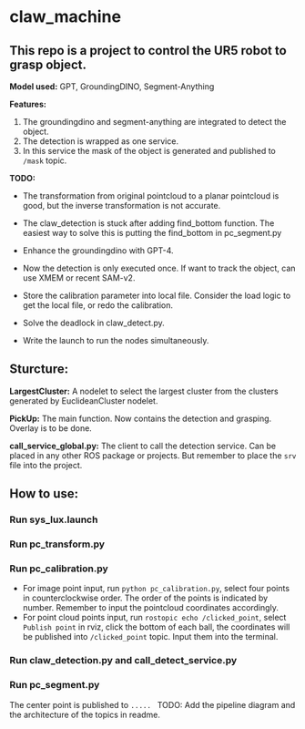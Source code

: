 # claw_machine

## This repo is a project to control the UR5 robot to grasp object. 
**Model used:** 
GPT, GroundingDINO, Segment-Anything

**Features:** 
1. The groundingdino and segment-anything are integrated to detect the object.
2. The detection is wrapped as one service. 
3. In this service the mask of the object is generated and published to `/mask` topic.

**TODO:**
- The transformation from original pointcloud to a planar pointcloud is good, but the inverse transformation is not accurate.
- The claw_detection is stuck after adding find_bottom function. The easiest way to solve this is putting the find_bottom in pc_segment.py
- Enhance the groundingdino with GPT-4.
- Now the detection is only executed once. If want to track the object, can use XMEM or recent SAM-v2.

- Store the calibration parameter into local file. Consider the load logic to get the local file, or redo the calibration.
- Solve the deadlock in claw_detect.py.
- Write the launch to run the nodes simultaneously.


## Sturcture:

**LargestCluster:** A nodelet to select the largest cluster from the clusters generated by EuclideanCluster nodelet.

**PickUp:** The main function. Now contains the detection and grasping. Overlay is to be done.

**call_service_global.py:** The client to call the detection service. Can be placed in any other ROS package or projects. But remember to place the `srv` file into the project.

## How to use:
### Run sys_lux.launch
### Run pc_transform.py

### Run pc_calibration.py
 - For image point input, run `python pc_calibration.py`, select four points in counterclockwise order. The order of the points is indicated by number. Remember to input the pointcloud coordinates accordingly.
 - For point cloud points input, run `rostopic echo /clicked_point`, select `Publish point` in rviz, click the bottom of each ball, the coordinates will be published into `/clicked_point` topic. Input them into the terminal.
### Run claw_detection.py and call_detect_service.py

### Run pc_segment.py
The center point is published to `..... ` TODO: Add the pipeline diagram and the architecture of the topics in readme.
